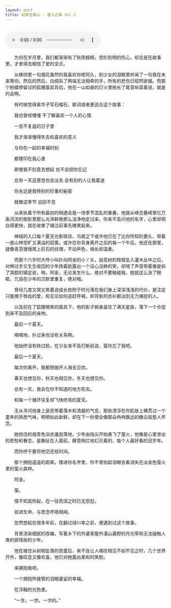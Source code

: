 ```yaml
---
layout: post
title: 如梦坐南山 - 萤火之森 Vol.1
---
```

<audio src="/music/x15011301.mp3" controls="controls" autoplay="autoplay">浏览器不支持！</audio>
---
　　为何在岁月里，我们都渐渐有了秋雨梧桐，空阶到明的伤心，却总是在故事里，才舍得去相信了爱的坚贞。 

　　从蜂四里一句烟花轰然的我喜欢你呢阿久，到少女的泪眼里听闻了一句我在未来等你。然后的然后，白绸系了两端无法相牵的手，所有的悲伤已昭然欲揭。而那个粉蝶停留过的狐狸面具背后，他在一山如昼的灯火里拖长了尾音纵容着说，就是约会啊。

　　有时候觉得奥华子写石榴石，歌词或者更适合这个故事： 

　　我也曾经懵懂 不了解喜欢一个人的心情 

　　一去不复返的日子里 

　　我才渐渐懂得失去和喜欢的意义 

　　与你在一起的幸福时刻

　　都镌印在我心里

　　即使我不刻意去想起 也不会把你忘记

　　总有一天这感觉也会淡去 会有别的人让我着迷

　　你永远是我特别的珍重的秘密

　　就像这季节 巡回不息

　　从来执着于所有最初的相遇会是一场季节混乱的重叠，他就从峰峦叠嶂里亿万条河流的倒影里那么光泽鲜艳那么洁净地走过来。你来不及问他的名字，心里却明白得更快，就在收束了啜泣前事先微笑起来。 

　　神域的入口每个夏天光影斑驳，鸟居之下或许他已在了比你所知的更久，带着一座山林空旷又满溢的寂寞。或许在你背身离开之后的每一个午后，他还在那里，就像青苔慢慢爬上巨石的纹理，不动声色，绵长却温柔。 

　　而那个六岁时大呼小叫扑向阿金的小丫头，由高树的枝桠坠入灌木丛中之后，对伸过手又生生收回的少年扬着脸露出一个没心没肺的笑，却喑了声音带着像是抑了哭腔的镇定说，呐，阿金，无论发生什么，绝对不要触碰我。她就这么涨了眼眶，兀自在少年的沉默里重复，绝对哦。

　　曾经几度又哭又笑着说成长依附于时光落在我们身上深深浅浅的代价，是注定只能掩于唇齿的爱，和无论如何追赶呼喊，却背影的衣衫都淡到无力捕捉的人。

　　以及扣在了狐狸微笑的面具下，他的影子俯身盖住了满天星辰，落下一个仓促到来不及回应的亲吻。

　　最后一个夏天。 

　　喃喃地，扑过来也没有关系啊。

　　他始终没有转过脸，在少女来不及打断前说，萤你忘了我吧。

　　最后一个夏天。 

　　每次你离开，我都想拨开人海去见你。 

　　春天也想见你，秋天也相见你，冬天也想见你。 

　　总有一天，我会在你不知道的地方死去。

　　和每一个循环往复却飞快终焉的夏天。 

　　无从寻问他身上是否带着落木和清晨的气息，那些漂浮在你肌肤上横贯过一个童年的熟悉气味，明明如此新鲜，却在下一秒便会像那朵冉冉飘远的糖云般惹人怀念。

　　她抱住的烟青色浴衣逶迤落地，少年由指尖开始悬飞了萤火，他像是心里渗出的悲愁和眷恋，是撕扯在人面前，肆意绚烂地幻灭着的，每个人最好看的旧岁年。

　　而你终于要将他交还给时间。 

　　那个拥抱遥遥的距离，镌进你名字里，你不曾抬起泪眼去看消失在淡金色萤火里的萤火森林。 

　　阿金。 

　　萤。 

　　情不知其所起，在一往而深之时已无怨怼。 　

　　驻进生命，与思念呼吸相闻。

　　忽然想起在很多年前，在翻过绿川幸之前，便遇到过这个故事。 

　　背景渲染细腻的改编，写着乡下的外婆家屋外漫山遍野的月光草和无法碰触人类的妖怪般的少年。 

　　他在接住从树梢坠落的孩童后，来不及让人嗟叹相见不如不见之时，几个世界开外，像叹息又像欢喜，他已对她露出柔和的笑脸。 

　　来拥抱我吧。 

　　一个拥抱所接管的泪眼婆娑的幸福。 

　　在浮融的光色里。 

　　“一生，一世。一次的。”